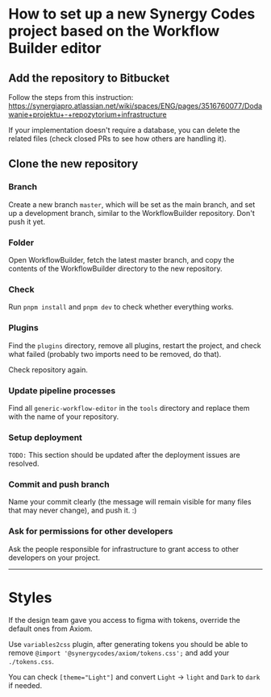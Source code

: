 # How to set up a new Synergy Codes project based on the Workflow Builder editor

## Add the repository to Bitbucket

Follow the steps from this instruction:
https://synergiapro.atlassian.net/wiki/spaces/ENG/pages/3516760077/Dodawanie+projektu+-+repozytorium+infrastructure

If your implementation doesn't require a database, you can delete the related files (check closed PRs to see how others are handling it).

## Clone the new repository

### Branch
Create a new branch `master`, which will be set as the main branch, and set up a development branch, similar to the WorkflowBuilder repository. Don't push it yet.

### Folder
Open WorkflowBuilder, fetch the latest master branch, and copy the contents of the WorkflowBuilder directory to the new repository.

### Check
Run `pnpm install` and `pnpm dev` to check whether everything works.

### Plugins
Find the `plugins` directory, remove all plugins, restart the project, and check what failed (probably two imports need to be removed, do that).

Check repository again.

### Update pipeline processes

Find all `generic-workflow-editor` in the `tools` directory and replace them with the name of your repository.

### Setup deployment

`TODO:` This section should be updated after the deployment issues are resolved.

### Commit and push branch

Name your commit clearly (the message will remain visible for many files that may never change), and push it. :)

### Ask for permissions for other developers

Ask the people responsible for infrastructure to grant access to other developers on your project.

---

# Styles

If the design team gave you access to figma with tokens, override the default ones from Axiom.

Use `variables2css` plugin, after generating tokens you should be able to remove `@import '@synergycodes/axiom/tokens.css';` and add your `./tokens.css`.

You can check `[theme="Light"]` and convert `Light` -> `light` and `Dark` to `dark` if needed.
